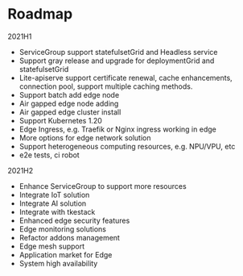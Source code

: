 # Roadmap

2021H1

- ServiceGroup support statefulsetGrid and Headless service
- Support gray release and upgrade for deploymentGrid and statefulsetGrid
- Lite-apiserve support certificate renewal, cache enhancements, connection pool, support multiple caching methods.
- Support batch add edge node
- Air gapped edge node adding
- Air gapped edge cluster install
- Support Kubernetes 1.20
- Edge Ingress, e.g. Traefik or Nginx ingress working in edge
- More options for edge network solution
- Support heterogeneous computing resources, e.g. NPU/VPU, etc
- e2e tests, ci robot

2021H2

- Enhance ServiceGroup to support more resources
- Integrate IoT solution
- Integrate AI solution
- Integrate with tkestack
- Enhanced edge security features
- Edge monitoring solutions
- Refactor addons management
- Edge mesh support
- Application market for Edge
- System high availability

